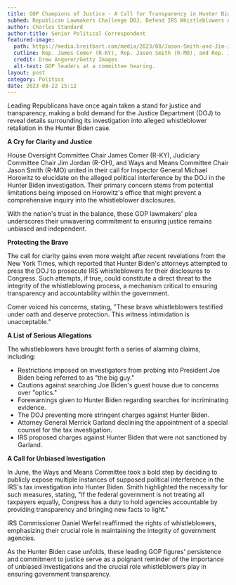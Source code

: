 ```yaml
---
title: GOP Champions of Justice - A Call for Transparency in Hunter Biden Probe
subhed: Republican Lawmakers Challenge DOJ, Defend IRS Whistleblowers Amid Alleged Retaliation
author: Charles Standard
author-title: Senior Political Correspondent
featured-image: 
  path: https://media.breitbart.com/media/2023/08/Jason-Smith-and-Jim-Jordan-640x480.jpeg
  cutline: Rep. James Comer (R-KY), Rep. Jason Smith (R-MO), and Rep. Jim Jordan (R-OH) in a House Oversight Committee hearing.
  credit: Drew Angerer/Getty Images
  alt-text: GOP leaders at a committee hearing.
layout: post
category: Politics
date: 2023-08-22 15:12
---
```


Leading Republicans have once again taken a stand for justice and transparency, making a bold demand for the Justice Department (DOJ) to reveal details surrounding its investigation into alleged whistleblower retaliation in the Hunter Biden case.

**A Cry for Clarity and Justice**

House Oversight Committee Chair James Comer (R-KY), Judiciary Committee Chair Jim Jordan (R-OH), and Ways and Means Committee Chair Jason Smith (R-MO) united in their call for Inspector General Michael Horowitz to elucidate on the alleged political interference by the DOJ in the Hunter Biden investigation. Their primary concern stems from potential limitations being imposed on Horowitz's office that might prevent a comprehensive inquiry into the whistleblower disclosures.

With the nation's trust in the balance, these GOP lawmakers' plea underscores their unwavering commitment to ensuring justice remains unbiased and independent.

**Protecting the Brave**

The call for clarity gains even more weight after recent revelations from the New York Times, which reported that Hunter Biden's attorneys attempted to press the DOJ to prosecute IRS whistleblowers for their disclosures to Congress. Such attempts, if true, could constitute a direct threat to the integrity of the whistleblowing process, a mechanism critical to ensuring transparency and accountability within the government.

Comer voiced his concerns, stating, "These brave whistleblowers testified under oath and deserve protection. This witness intimidation is unacceptable."

**A List of Serious Allegations**

The whistleblowers have brought forth a series of alarming claims, including:

- Restrictions imposed on investigators from probing into President Joe Biden being referred to as "the big guy."
- Cautions against searching Joe Biden's guest house due to concerns over "optics."
- Forewarnings given to Hunter Biden regarding searches for incriminating evidence.
- The DOJ preventing more stringent charges against Hunter Biden.
- Attorney General Merrick Garland declining the appointment of a special counsel for the tax investigation.
- IRS proposed charges against Hunter Biden that were not sanctioned by Garland.

**A Call for Unbiased Investigation**

In June, the Ways and Means Committee took a bold step by deciding to publicly expose multiple instances of supposed political interference in the IRS's tax investigation into Hunter Biden. Smith highlighted the necessity for such measures, stating, "If the federal government is not treating all taxpayers equally, Congress has a duty to hold agencies accountable by providing transparency and bringing new facts to light."

IRS Commissioner Daniel Werfel reaffirmed the rights of whistleblowers, emphasizing their crucial role in maintaining the integrity of government agencies.

As the Hunter Biden case unfolds, these leading GOP figures' persistence and commitment to justice serve as a poignant reminder of the importance of unbiased investigations and the crucial role whistleblowers play in ensuring government transparency.
